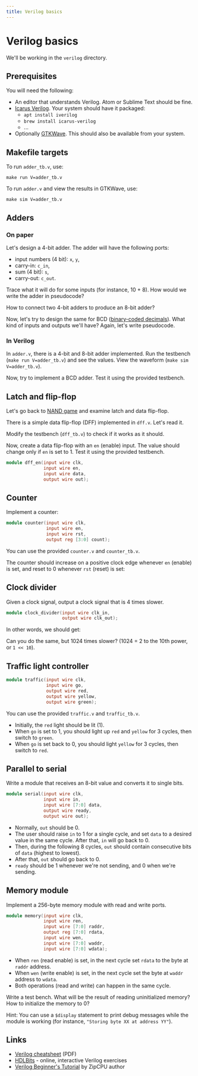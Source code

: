 ```yaml
---
title: Verilog basics
---
```


# Verilog basics

We'll be working in the `verilog` directory.

## Prerequisites

You will need the following:

- An editor that understands Verilog. Atom or Sublime Text should be fine.
- [Icarus Verilog](http://iverilog.icarus.com/). Your system should have it
  packaged:
    - `apt install iverilog`
    - `brew install icarus-verilog`
    - ...
- Optionally [GTKWave](http://gtkwave.sourceforge.net/). This should also be
  available from your system.

## Makefile targets

To run `adder_tb.v`, use:

    make run V=adder_tb.v

To run `adder.v` and view the results in GTKWave, use:

    make sim V=adder_tb.v

## Adders

### On paper

Let's design a 4-bit adder. The adder will have the following ports:
- input numbers (4 bit): `x`, `y`,
- carry-in: `c_in`,
- sum (4 bit): `s`,
- carry-out: `c_out`.

Trace what it will do for some inputs (for instance, 10 + 8). How would we
write the adder in pseudocode?

How to connect two 4-bit adders to produce an 8-bit adder?

Now, let's try to design the same for BCD ([binary-coded
decimals](https://en.wikipedia.org/wiki/Binary-coded_decimal)). What kind of
inputs and outputs we'll have? Again, let's write pseudocode.

### In Verilog

In `adder.v`, there is a 4-bit and 8-bit adder implemented. Run the
testbench (`make run V=adder_tb.v`) and see the values. View the
waveform (`make sim V=adder_tb.v`).

Now, try to implement a BCD adder. Test it using the provided testbench.

## Latch and flip-flop

Let's go back to [NAND game](http://www.nandgame.com/) and examine latch and
data flip-flop.

There is a simple data flip-flop (DFF) implemented in `dff.v`. Let's read it.

Modify the testbench (`dff_tb.v`) to check if it works as it should.

Now, create a data flip-flop with an `en` (enable) input. The value should
change only if `en` is set to 1. Test it using the provided testbench.

```verilog
module dff_en(input wire clk,
              input wire en,
              input wire data,
              output wire out);
```

## Counter

Implement a counter:

```verilog
module counter(input wire clk,
               input wire en,
               input wire rst,
               output reg [3:0] count);
```

You can use the provided `counter.v` and `counter_tb.v`.

The counter should increase on a positive clock edge whenever `en` (enable) is
set, and reset to 0 whenever `rst` (reset) is set:

<script type="WaveDrom">
{signal: [
  {name: 'clk', wave:   'p............'},
  {name: 'en',  wave:   '0..1.......0.'},
  {name: 'rst', wave:   '10...10......'},
  {name: 'count', wave: "x3..44344444.", data: ["0", "1", "2", "0", "1", "2", "3", "4", "5"]}
]}
</script>

## Clock divider

Given a clock signal, output a clock signal that is 4 times slower.

```verilog
module clock_divider(input wire clk_in,
                     output wire clk_out);
```

In other words, we should get:

<script type="WaveDrom">
{
  "signal" : [
    { "name": "clk_in", "wave": "p..........." },
    { "name": "clk_out", "wave": "p..", period: 4 },
  ]
}
</script>

Can you do the same, but 1024 times slower? (1024 = 2 to the 10th power, or
`1 << 10`).

## Traffic light controller

```verilog
module traffic(input wire clk,
               input wire go,
               output wire red,
               output wire yellow,
               output wire green);
```

You can use the provided `traffic.v` and `traffic_tb.v`.

- Initially, the `red` light should be lit (1).
- When `go` is set to 1, you should light up `red` and `yellow` for 3 cycles,
  then switch to `green`.
- When `go` is set back to 0, you should light `yellow` for 3 cycles, then
  switch to `red`.

<script type="WaveDrom">
{
  "signal" : [
    { "name": "clk", "wave":    "p............." },
    { "name": "go", "wave":     "0.1.....0....." },
    { "node": "...a..b..c..d"},
    { "name": "red",    "wave": "1.....0.....1." },
    { "name": "yellow", "wave": "0..1..0..1..0." },
    { "name": "green",  "wave": "0.....1..0...." }
  ],
  edge: [
    "a<->b 3 cycles", "c<->d 3 cycles"
  ]
}
</script>

## Parallel to serial

Write a module that receives an 8-bit value and converts it to single bits.

```verilog
module serial(input wire clk,
              input wire in,
              input wire [7:0] data,
              output wire ready,
              output wire out);
```

- Normally, `out` should be 0.
- The user should raise `in` to 1 for a single cycle, and set `data` to a
  desired value in the same cycle. After that, `in` will go back to 0.
- Then, during the following 8 cycles, `out` should contain consecutive bits
  of `data` (highest to lowest).
- After that, `out` should go back to 0.
- `ready` should be 1 whenever we're not sending, and 0 when we're sending.

<script type="WaveDrom">
{config: {hscale: 2},
 signal: [
  {name: 'clk', wave:   'p...........'},
  {name: 'in',  wave:   '010.........'},
  {name: 'data',  wave:   'x=x.........', data: ["10101101"]},
  {},
   {name: 'ready', wave: "1.0.......1."},
   {name: 'out', wave: "0.10101.010."},
]}
</script>

## Memory module

Implement a 256-byte memory module with read and write ports.

```verilog
module memory(input wire clk,
              input wire ren,
              input wire [7:0] raddr,
              output reg [7:0] rdata,
              input wire wen,
              input wire [7:0] waddr,
              input wire [7:0] wdata);
```

- When `ren` (read enable) is set, in the next cycle set `rdata` to the byte at
  `raddr` address.
- When `wen` (write enable) is set, in the next cycle set the byte at `waddr`
  address to `wdata`.
- Both operations (read and write) can happen in the same cycle.

Write a test bench. What will be the result of reading uninitialized memory?
How to initialize the memory to 0?

Hint: You can use a `$display` statement to print debug messages while the
module is working (for instance, `"Storing byte XX at address YY"`).

## Links

- [Verilog cheatsheet](https://www.cl.cam.ac.uk/teaching/0910/ECAD+Arch/files/verilogcheatsheet.pdf) (PDF)
- [HDLBits](https://hdlbits.01xz.net/wiki/Problem_sets) - online, interactive Verilog exercises
- [Verilog Beginner's Tutorial](http://zipcpu.com/tutorial/) by ZipCPU author
